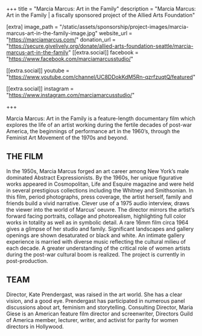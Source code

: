 +++
title = "Marcia Marcus: Art in the Family"
description = "Marcia Marcus: Art in the Family | a fiscally sponsored project of the Allied Arts Foundation"

[extra]
image_path = "/static/assets/sponsorship/project-images/marcia-marcus-art-in-the-family-image.jpg"
website_url = "https://marciamarcus.com/"
donation_url = "https://secure.givelively.org/donate/allied-arts-foundation-seattle/marcia-marcus-art-in-the-family"
[[extra.social]]
facebook = "https://www.facebook.com/marciamarcusstudio/"

[[extra.social]]
youtube = "https://www.youtube.com/channel/UC8DDokKdM5Rn-qzrfzuqtQ/featured"

[[extra.social]]
instagram = "https://www.instagram.com/marciamarcusstudio/"

+++

Marcia Marcus: Art in the Family is a feature-length documentary film which explores the life of an artist working during the fertile decades of post-war America, the beginnings of performance art in the 1960’s, through the Feminist Art Movement of the 1970s and beyond.

## THE FILM

In the 1950s, Marcia Marcus forged an art career among New York’s male dominated Abstract Expressionists. By the 1960s, her unique figurative works appeared in Cosmopolitan, Life and Esquire magazine and were held in several prestigious collections including the Whitney and Smithsonian. In this film, period photographs, press coverage, the artist herself, family and friends build a vivid narrative. Clever use of a 1975 audio interview, draws the viewer into the world of Marcus’ oeuvre. The director mirrors the artist’s forward facing portraits, collage and photorealism, highlighting full color works in totality as well as in symbolic detail. A rare 16mm film circa 1964 gives a glimpse of her studio and family. Significant landscapes and gallery openings are shown desaturated or black and white. An intimate gallery experience is married with diverse music reflecting the cultural milieu of each decade. A greater understanding of the critical role of women artists during the post-war cultural boom is realized. The project is currently in post-production.
## TEAM
Director, Kate Prendergast, was raised in the art world. She has a clear vision, and a good eye. Prendergast has participated in numerous panel discussions about art, feminism and storytelling.
Consulting Director, Maria Giese is an American feature film director and screenwriter, Directors Guild of America member, lecturer, writer, and activist for parity for women directors in Hollywood.
